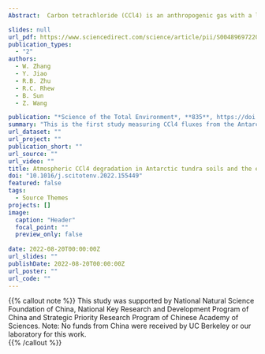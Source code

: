 ```yaml
---
Abstract:  Carbon tetrachloride (CCl4) is an anthropogenic gas with a long atmospheric lifetime and can catalyze the destruction of stratospheric ozone. Natural soils are believed to be important and widespread sinks of atmospheric CCl4, although poorly characterized due to a limited number of measurements. In this study, for the first time in situ static-chamber measurements and laboratory-based incubations for CCl4 fluxes were conducted at coastal Antarctic tundra. Results showed that soil in remote Antarctica is also acting as a CCl4 sink, with an average uptake rate of −2.2 ± 0.6 nmol m−2 d−1, which is comparable to the reported soil sinks in other regions of the world. No significant difference (p > 0.05) was found across different types of tundra, such normal upland tundra, coastal marsh tundra, and tundra in the sea animal colonies. Soil CCl4 fluxes did not show significant correlations (p > 0.05) with soil moisture, pH, TOC, TN, TP and Cl contents. Laboratory-based anoxic incubations showed that the uptake rates of CCl4 in tundra soil were suppressed; post-thermal sterilization incubations showed that soil CCl4 sink was enhanced; these results suggested that CCl4 degradation in tundra soil was likely an abiotic process preferring oxic environments. A rough extrapolation suggested that Antarctic tundra may degrade about 2.4 metric tons of atmospheric CCl4 each year. Combining soil CCl4 fluxes from this study and other literature reports, CCl4 partial lifetime with respect to the soil sink was evaluated to be 354 (235–474) years, which supported the recent viewpoint that the soil sink of CCl4 is smaller than previously thought.

slides: null
url_pdf: https://www.sciencedirect.com/science/article/pii/S0048969722025438?via%3Dihub
publication_types:
  - "2"
authors:
  - W. Zhang   
  - Y. Jiao
  - R.B. Zhu
  - R.C. Rhew
  - B. Sun
  - Z. Wang

publication: "*Science of the Total Environment*, **835**, https://doi.org/10.1016/j.scitotenv.2022.155449"
summary: "This is the first study measuring CCl4 fluxes from the Antarctic tundra.  Antarctic tundra soil is a small natural sink of atmospheric CCl4. It is estimated Antarctic tundra degrades about 2.4 metric tons CCl4 yr−1. CCl4 degradation in Antarctic tundra is likely abiotic and dependent on O2.Results supports the viewpoint CCl4 soil sink is smaller than previously thought."
url_dataset: ""
url_project: ""
publication_short: ""
url_source: ""
url_video: ""
title: Atmospheric CCl4 degradation in Antarctic tundra soils and the evaluation on its partial atmospheric lifetime with respect to soil
doi: "10.1016/j.scitotenv.2022.155449"
featured: false
tags:
  - Source Themes
projects: []
image:
  caption: "Header"
  focal_point: ""
  preview_only: false  
  
date: 2022-08-20T00:00:00Z  
url_slides: ""
publishDate: 2022-08-20T00:00:00Z  
url_poster: ""
url_code: ""
---
```


{{% callout note %}}
This study was supported by National Natural Science Foundation of China, National Key Research and Development Program of China and Strategic Priority Research Program of Chinese Academy of Sciences. Note:  No funds from China were received by UC Berkeley or our laboratory for this work.  
{{% /callout %}}
